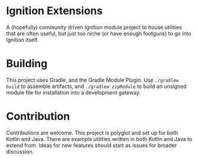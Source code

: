 # Ignition Extensions

A (hopefully) community driven Ignition module project to house utilities that are often useful, but just too niche (or
have enough footguns) to go into Ignition itself.

# Building

This project uses Gradle, and the Gradle Module Plugin. Use `./gradlew build` to assemble artifacts,
and `./gradlew zipModule` to build an unsigned module file for installation into a development gateway.

# Contribution

Contributions are welcome. This project is polyglot and set up for both Kotlin and Java. There are example utilities
written in both Kotlin and Java to extend from. Ideas for new features should start as issues for broader discussion.
